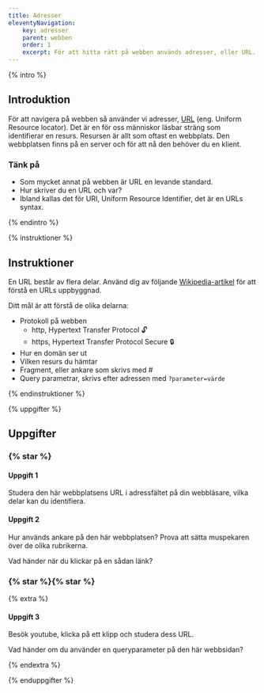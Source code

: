 ```yaml
---
title: Adresser
eleventyNavigation:
    key: adresser
    parent: webben
    order: 1
    excerpt: För att hitta rätt på webben används adresser, eller URL.
---
```


{% intro %}

## Introduktion

För att navigera på webben så använder vi adresser, [URL](https://url.spec.whatwg.org/) (eng. Uniform Resource locator).
Det är en för oss människor läsbar sträng som identifierar en resurs. Resursen är allt
som oftast en webbplats. Den webbplatsen finns på en server och för att nå den behöver du en klient.

### Tänk på

-   Som mycket annat på webben är URL en levande standard.
-   Hur skriver du en URL och var?
-   Ibland kallas det för URI, Uniform Resource Identifier, det är en URLs syntax.

{% endintro %}

{% instruktioner %}

## Instruktioner

En URL består av flera delar.
Använd dig av följande [Wikipedia-artikel](https://sv.wikipedia.org/wiki/URL) för att förstå en URLs uppbyggnad.

Ditt mål är att förstå de olika delarna:

-   Protokoll på webben
    -   http, Hypertext Transfer Protocol 🔓
    -   https, Hypertext Transfer Protocol Secure 🔒
-   Hur en domän ser ut
-   Vilken resurs du hämtar
-   Fragment, eller ankare som skrivs med #
-   Query parametrar, skrivs efter adressen med `?parameter=värde`

{% endinstruktioner %}

{% uppgifter %}

## Uppgifter

### {% star %}

#### Uppgift 1

Studera den här webbplatsens URL i adressfältet på din webbläsare, vilka delar kan du
identifiera.

#### Uppgift 2

Hur används ankare på den här webbplatsen? Prova att sätta muspekaren över de olika rubrikerna.

Vad händer när du klickar på en sådan länk?

### {% star %}{% star %}

{% extra %}

#### Uppgift 3

Besök youtube, klicka på ett klipp och studera dess URL.

Vad händer om du använder en queryparameter på den här webbsidan?

{% endextra %}

{% enduppgifter %}

<script>
    window.addEventListener('DOMContentLoaded', () => {
        const url = new URL(window.location.href);
        if (url.search) {
            alert(`Du skrev följande query: ${url.search}`);
        }
    });
</script>